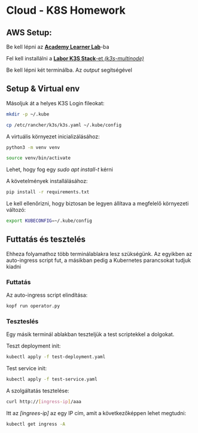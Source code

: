 # Cloud - K8S Homework

## AWS Setup:

Be kell lépni az [**Academy Learner Lab**](https://awsacademy.instructure.com/courses/111116/modules/items/10438056)-ba

Fel kell installálni a [**Labor K3S Stack**-et *(k3s-multinode)*](https://us-east-1.console.aws.amazon.com/cloudformation/home?region=us-east-1#/stacks/create/review?templateURL=https://vitmac12-resources.s3.amazonaws.com/k3s-multinode.template&stackName=k3s-multinode) 

Be kell lépni két terminálba. Az *output* segítségével

## Setup & Virtual env

Másoljuk át a helyes K3S Login fileokat:
```bash
mkdir -p ~/.kube
```
```bash
cp /etc/rancher/k3s/k3s.yaml ~/.kube/config
```
A virtuális környezet inicializálásához:
```bash
python3 -m venv venv
```
```bash
source venv/bin/activate
```

Lehet, hogy fog egy *sudo apt install-t* kérni


A követelmények installálásához:

```bash
pip install -r requirements.txt
```
Le kell ellenőrizni, hogy biztosan be legyen állítava a megfelelő környezeti változó:
```bash
export KUBECONFIG=~/.kube/config
```
## Futtatás és tesztelés

Ehheza folyamathoz több terminálablakra lesz szükségünk. Az egyikben az auto-ingress script fut, a másikban pedig a Kubernetes parancsokat tudjuk kiadni

### Futtatás

Az auto-ingress script elindítása:
```bash
kopf run operator.py
```

### Teszteslés

Egy másik terminál ablakban teszteljük a test scriptekkel a dolgokat.

Teszt deployment init:
```bash
kubectl apply -f test-deployment.yaml
```

Test service init:
```bash
kubectl apply -f test-service.yaml
```

A szolgáltatás tesztelése:
```bash
curl http://[ingress-ip]/aaa
```
Itt az *\[ingrees-ip\]* az egy IP cím, amit a következőképpen lehet megtudni:
```bash
kubectl get ingress -A
```








